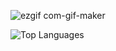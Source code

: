 ![ezgif com-gif-maker](https://user-images.githubusercontent.com/83002941/116004471-634bac00-a620-11eb-8ebd-a9fd00ba19ab.gif)





![Top Languages](https://github-readme-stats.vercel.app/api/top-langs/?username=codelust)




